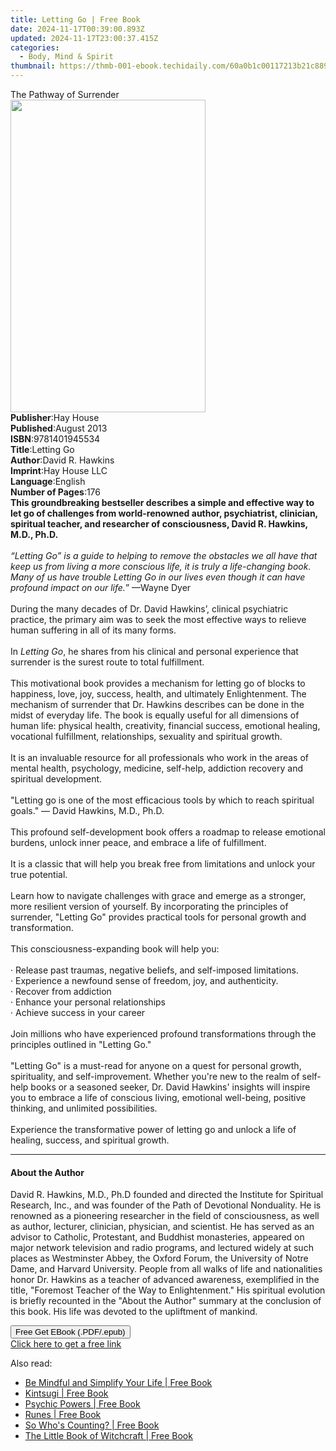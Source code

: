 ```yaml
---
title: Letting Go | Free Book
date: 2024-11-17T00:39:00.893Z
updated: 2024-11-17T23:00:37.415Z
categories:
  - Body, Mind & Spirit
thumbnail: https://thmb-001-ebook.techidaily.com/60a0b1c00117213b21c889eba1d861c71b0a6704d0fc0d17693711bbec3f0ab8.jpg
---
```

<main id="book-container">
  <div class="flex flex-col">
    <div class="book-brief flex-1 py-6 px-4 sm:p-6 md:py-10 md:px-8">
      <!-- brief-->
      <div class="book-brief-main">The Pathway of Surrender</div>
    </div>
    <div
      class="book-meta-info flex-1 grid gap-4 col-start-1 col-end-3 row-start-1 sm:mb-6 sm:grid-cols-4 lg:gap-6 lg:col-start-2 lg:row-end-6 lg:row-span-6 lg:mb-0"
    >
      <div
        class="book-meta-info-left place-content-center mt-4 p-4 text-sm leading-6 col-start-2 col-span-2 dark:text-slate-400"
      >
        <img
          class="w-full h-500 object-cover rounded-lg sm:h-255 sm:col-span-2 lg:col-span-full"
          src="https://img-001-ebook.techidaily.com/3033e9c0ee6a7f326b1fb34b1e5bee30476f96f5661203b09685d9b69d9f4f0f.jpg"
          alt=""
          width="312"
          height="500"
        />
      </div>
      <div
        class="book-meta-info-right mt-2 col-start-1 row-start-2 col-span-3 self-center"
      >
        <!-- meta data  -->
        <div class="flex flex-col px-4 md:px-8">
          <div class="flex-1">
            <strong>Publisher</strong>:<span class="px-2">Hay House</span>
          </div>
          <div class="flex-1">
            <strong>Published</strong>:<span class="px-2">August 2013</span>
          </div>
          <div class="flex-1">
            <strong>ISBN</strong>:<span class="px-2">9781401945534</span>
          </div>
          <div class="flex-1">
            <strong>Title</strong>:<span class="px-2">Letting Go</span>
          </div>
          <div class="flex-1">
            <strong>Author</strong>:<span class="px-2">David R. Hawkins</span>
          </div>
          <div class="flex-1">
            <strong>Imprint</strong>:<span class="px-2">Hay House LLC</span>
          </div>
          <div class="flex-1">
            <strong>Language</strong>:<span class="px-2">English</span>
          </div>
          <div class="flex-1">
            <strong>Number of Pages</strong>:<span class="px-2">176</span>
          </div>
        </div>
      </div>
    </div>
    <div class="book-description flex-1 py-6 px-4 sm:p-6 md:py-10 md:px-8">
      <div class="book-description-main">
        <div accordion-content="" id="description">
          <b
            >This groundbreaking bestseller describes a simple and effective way
            to let go of challenges from world-renowned author, psychiatrist,
            clinician, spiritual teacher, and researcher of consciousness, David
            R. Hawkins, M.D., Ph.D.</b
          ><br /><b><br /></b
          ><i
            >“Letting Go” is a guide to helping to remove the obstacles we all
            have that keep us from living a more conscious life, it is truly a
            life-changing book. Many of us have trouble Letting Go in our lives
            even though it can have profound impact on our life.</i
          >” —Wayne Dyer<br /><br />During the many decades of Dr. David
          Hawkins’, clinical psychiatric practice, the primary aim was to seek
          the most effective ways to relieve human suffering in all of its many
          forms.<br /><br />In <i>Letting Go</i>, he shares from his clinical
          and personal experience that surrender is the surest route to total
          fulfillment.<br /><br />This motivational book provides a mechanism
          for letting go of blocks to happiness, love, joy, success, health, and
          ultimately Enlightenment. The mechanism of surrender that Dr. Hawkins
          describes can be done in the midst of everyday life. The book is
          equally useful for all dimensions of human life: physical health,
          creativity, financial success, emotional healing, vocational
          fulfillment, relationships, sexuality and spiritual growth.<br /><br />It
          is an invaluable resource for all professionals who work in the areas
          of mental health, psychology, medicine, self-help, addiction recovery
          and spiritual development.<br /><br />"Letting go is one of the most
          efficacious tools by which to reach spiritual goals." — David Hawkins,
          M.D., Ph.D.<br /><br />This profound self-development book offers a
          roadmap to release emotional burdens, unlock inner peace, and embrace
          a life of fulfillment.<br /><br />It is a classic that will help you
          break free from limitations and unlock your true potential.<br /><br />Learn
          how to navigate challenges with grace and emerge as a stronger, more
          resilient version of yourself. By incorporating the principles of
          surrender, "Letting Go" provides practical tools for personal growth
          and transformation.<br /><br />This consciousness-expanding book will
          help you:<br /><br />· Release past traumas, negative beliefs, and
          self-imposed limitations.<br />· Experience a newfound sense of
          freedom, joy, and authenticity.<br />· Recover from addiction<br />·
          Enhance your personal relationships<br />· Achieve success in your
          career<br /><br />Join millions who have experienced profound
          transformations through the principles outlined in "Letting Go."<br /><br />"Letting
          Go" is a must-read for anyone on a quest for personal growth,
          spirituality, and self-improvement. Whether you're new to the realm of
          self-help books or a seasoned seeker, Dr. David Hawkins' insights will
          inspire you to embrace a life of conscious living, emotional
          well-being, positive thinking, and unlimited possibilities.<br /><br />Experience
          the transformative power of letting go and unlock a life of healing,
          success, and spiritual growth.
        </div>
        <div class="accordion-fader"></div>
      </div>
    </div>
    <div class="book-excerpts flex-1 py-6 px-4 sm:p-6 md:py-10 md:px-8">
      <!-- excerpts-->
      <div class="book-excerpts-main">
        <hr />
        <h4 class="placeholder placeholder-heading">
          <span>About the Author</span>
        </h4>
        <p>
          David R. Hawkins, M.D., Ph.D founded and directed the Institute for
          Spiritual Research, Inc., and was founder of the Path of Devotional
          Nonduality. He is renowned as a pioneering researcher in the field of
          consciousness, as well as author, lecturer, clinician, physician, and
          scientist. He has served as an advisor to Catholic, Protestant, and
          Buddhist monasteries, appeared on major network television and radio
          programs, and lectured widely at such places as Westminster Abbey, the
          Oxford Forum, the University of Notre Dame, and Harvard University.
          People from all walks of life and nationalities honor Dr. Hawkins as a
          teacher of advanced awareness, exemplified in the title, "Foremost
          Teacher of the Way to Enlightenment." His spiritual evolution is
          briefly recounted in the "About the Author" summary at the conclusion
          of this book. His life was devoted to the upliftment of mankind.
        </p>
      </div>
    </div>
    <div
      class="book-about-author flex-1 py-6 px-4 sm:p-6 md:py-10 md:px-8"
    ></div>
    <div class="book-free-get flex-1 py-6 px-4 sm:p-6 md:py-10 md:px-8">
      <button
        id="btn-free-get"
        class="bg-blue-500 hover:bg-blue-700 text-white font-bold py-2 px-4 rounded"
      >
        Free Get EBook (.PDF/.epub)
      </button>
      <div id="countdown-display" class="px-2 text-lg mt-2"></div>
      <a
        id="free-link"
        class="hidden bg-blue-500 hover:bg-blue-700 text-white font-bold py-2 px-4 rounded"
        href="https://www.ebooks.com/en-us/book/96316622/letting-go/david-r-hawkins/"
        target="_blank"
        >Click here to get a free link</a
      >
    </div>
    <script>
      let countdownTime = 0;
      let countdownInterval = null;
      document
        .getElementById('btn-free-get')
        .addEventListener('click', startCountdown);
      function startCountdown() {
        countdownTime = new Date().getTime() + 60000 * 3;
        countdownInterval = setInterval(updateCountdown, 1000);
        document.getElementById('btn-free-get').disabled = true;
        document
          .getElementById('btn-free-get')
          .classList.add('bg-gray-500', 'cursor-not-allowed');
      }
      function updateCountdown() {
        let currentTime = new Date().getTime();
        let timeLeft = countdownTime - currentTime;
        let secondsLeft = Math.floor(timeLeft / 1000);
        document.getElementById('countdown-display').innerHTML =
          `Remaining time: ${secondsLeft} seconds.`;
        if (secondsLeft <= 0) {
          clearInterval(countdownInterval);
          document.getElementById('btn-free-get').classList.add('hidden');
          document.getElementById('free-link').classList.remove('hidden');
          document.getElementById('countdown-display').innerHTML = '';
        }
      }
    </script>
  </div>
</main>

<ins class="adsbygoogle"
      style="display:block"
      data-ad-client="ca-pub-7571918770474297"
      data-ad-slot="8358498916"
      data-ad-format="auto"
      data-full-width-responsive="true"></ins>
    

<span class="atpl-alsoreadstyle">Also read:</span>
<div><ul>
<li><a href="https://novels-ebooks.techidaily.com/210571732-9781524869113-be-mindful-and-simplify-your-life/"><u>Be Mindful and Simplify Your Life | Free Book</u></a></li>
<li><a href="https://novels-ebooks.techidaily.com/210571713-9781524855000-kintsugi/"><u>Kintsugi | Free Book</u></a></li>
<li><a href="https://novels-ebooks.techidaily.com/210571425-9781398824379-psychic-powers/"><u>Psychic Powers | Free Book</u></a></li>
<li><a href="https://novels-ebooks.techidaily.com/210571423-9781398824355-runes/"><u>Runes | Free Book</u></a></li>
<li><a href="https://novels-ebooks.techidaily.com/210571711-9781524853044-so-whos-counting/"><u>So Who's Counting? | Free Book</u></a></li>
<li><a href="https://novels-ebooks.techidaily.com/210571717-9781449494827-the-little-book-of-witchcraft/"><u>The Little Book of Witchcraft | Free Book</u></a></li>
</ul></div>


